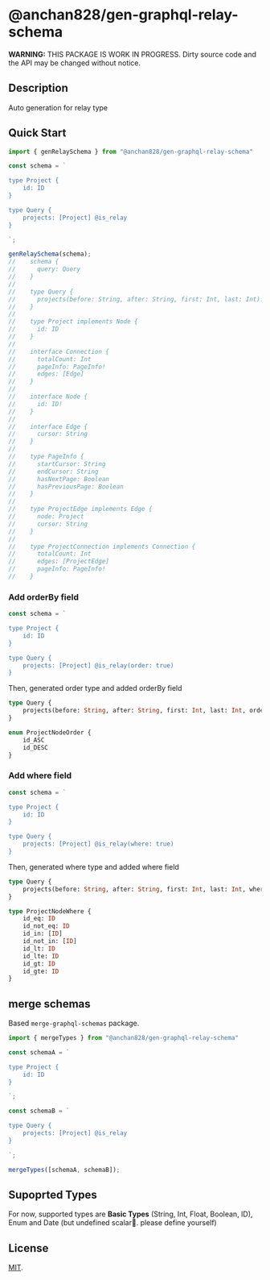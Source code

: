 # @anchan828/gen-graphql-relay-schema

**WARNING:** THIS PACKAGE IS WORK IN PROGRESS. Dirty source code and the API may be changed without notice.

## Description

Auto generation for relay type

## Quick Start

```ts
import { genRelaySchema } from "@anchan828/gen-graphql-relay-schema"

const schema = `

type Project {
    id: ID
}

type Query {
    projects: [Project] @is_relay
}

`;

genRelaySchema(schema);
//    schema {
//      query: Query
//    }
//    
//    type Query {
//      projects(before: String, after: String, first: Int, last: Int): ProjectConnection
//    }
//    
//    type Project implements Node {
//      id: ID
//    }
//    
//    interface Connection {
//      totalCount: Int
//      pageInfo: PageInfo!
//      edges: [Edge]
//    }
//    
//    interface Node {
//      id: ID!
//    }
//    
//    interface Edge {
//      cursor: String
//    }
//    
//    type PageInfo {
//      startCursor: String
//      endCursor: String
//      hasNextPage: Boolean
//      hasPreviousPage: Boolean
//    }
//    
//    type ProjectEdge implements Edge {
//      node: Project
//      cursor: String
//    }
//    
//    type ProjectConnection implements Connection {
//      totalCount: Int
//      edges: [ProjectEdge]
//      pageInfo: PageInfo!
//    }

```

### Add orderBy field

```ts
const schema = `

type Project {
    id: ID
}

type Query {
    projects: [Project] @is_relay(order: true)
}
```

Then, generated order type and added orderBy field

```graphql
type Query {
    projects(before: String, after: String, first: Int, last: Int, orderBy: [ProjectNodeOrder]): ProjectConnection
}

enum ProjectNodeOrder {
    id_ASC
    id_DESC
}
```

### Add where field

```ts
const schema = `

type Project {
    id: ID
}

type Query {
    projects: [Project] @is_relay(where: true)
}
```

Then, generated where type and added where field

```graphql
type Query {
    projects(before: String, after: String, first: Int, last: Int, where: ProjectNodeWhere): ProjectConnection
}

type ProjectNodeWhere {
    id_eq: ID
    id_not_eq: ID
    id_in: [ID]
    id_not_in: [ID]
    id_lt: ID
    id_lte: ID
    id_gt: ID
    id_gte: ID
}
```

## merge schemas

Based `merge-graphql-schemas` package.

```ts
import { mergeTypes } from "@anchan828/gen-graphql-relay-schema"

const schemaA = `

type Project {
    id: ID
}

`;

const schemaB = `

type Query {
    projects: [Project] @is_relay
}

`;

mergeTypes([schemaA, schemaB]);
```

## Supoprted Types

For now, supported types are **Basic Types** (String, Int, Float, Boolean, ID), Enum and Date (but undefined scalar. please define yourself)

## License

[MIT](LICENSE).